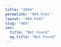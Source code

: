 ```yaml
---
title: "4044"
permalink: "404.html"
layout: "404.html"
slug: "404"
seo:
  title: "Not Found"
  og_title: "Not Found"
---
```

